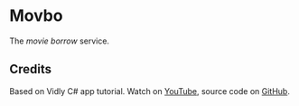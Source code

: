 ﻿# Movbo

The *movie borrow* service.

## Credits

Based on Vidly C# app tutorial. Watch on [YouTube](https://youtu.be/E7Voso411Vs), source code on [GitHub](https://github.com/mosh-hamedani/vidly-mvc-5/tree/master/Vidly).
